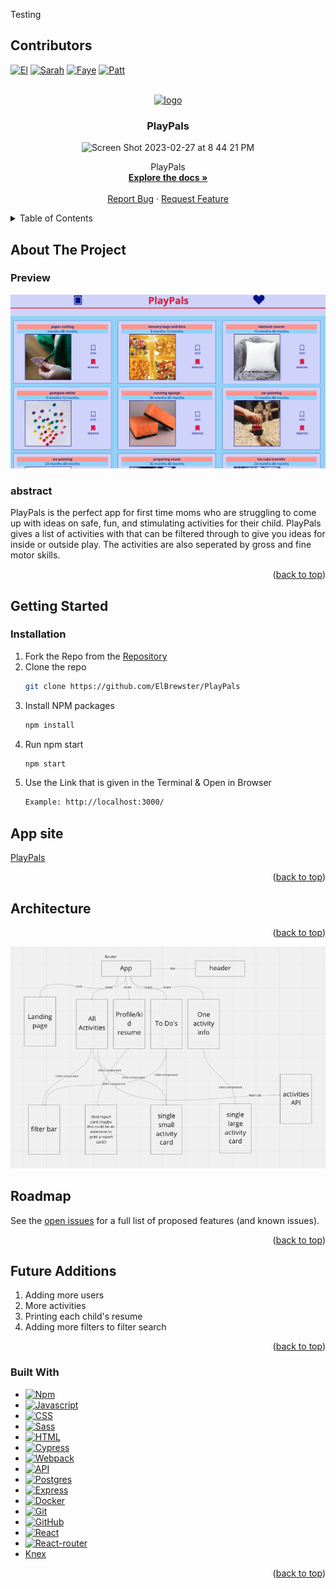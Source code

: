 <a name="readme-top">Testing </a>

## Contributors

[![El][el-badge]][el-url]
[![Sarah][sarah-badge]][sarah-url]
[![Faye][faye-badge]][faye-url]
[![Patt][patt-badge]][patt-url]

<br />
<div align="center">
  <a href="https://play-pals-6o0yfn85r-elbrewster.vercel.app/">
		<img alt="logo" src="./ui/public/favicon.ico"/>
  </a>

<h3 align="center">PlayPals</h3>
<img width="416" alt="Screen Shot 2023-02-27 at 8 44 21 PM" src="https://user-images.githubusercontent.com/113723085/221756939-eb2dde5f-a79d-4fc1-b395-f9b4ad66aebf.png">

  <p align="center">
   PlayPals
    <br />
    <a href="https://github.com/ElBrewster/PlayPals"><strong>Explore the docs »</strong></a>
    <br />
    <br />
    <a href="https://github.com/ElBrewster/PlayPals/issues">Report Bug</a>
    ·
    <a href="https://github.com/ElBrewster/PlayPals/issues">Request Feature</a>
  </p>
</div>

<details>
  <summary>Table of Contents</summary>
  <ol>
    <li>
      <a href="#about-the-project">About The Project</a>
      <ul>
        <li><a href="#built-with">Built With</a></li>
      </ul>
    </li>
    <li>
      <a href="#getting-started">Getting Started</a>
      <ul>
        <li><a href="#installation">Installation</a></li>
      </ul>
    </li>
    <li><a href="#architecture">Architecture</a></li>
    <li><a href="#roadmap">Roadmap</a></li>
  </ol>
</details>

## About The Project

### Preview

<img src="./ui/public/preview.png" alt="preview"/>

### abstract 
PlayPals is the perfect app for first time moms who are struggling to come up with ideas on safe, fun, and stimulating activities for their child. PlayPals gives a list of activities with that can be filtered through to give you ideas for inside or outside play. The activities are also seperated by gross and fine motor skills.

<p align="right">(<a href="#readme-top">back to top</a>)</p>

## Getting Started

### Installation
1. Fork the Repo from the [Repository](https://github.com/ElBrewster/PlayPals)
2. Clone the repo
   ```sh
   git clone https://github.com/ElBrewster/PlayPals
   ```
3. Install NPM packages
   ```sh
   npm install
   ```
4. Run npm start
   ```sh
   npm start
   ```
5. Use the Link that is given in the Terminal & Open in Browser
   ```sh
   Example: http://localhost:3000/
   ```

## App site
[PlayPals](https://play-pals-6o0yfn85r-elbrewster.vercel.app/)

<p align="right">(<a href="#readme-top">back to top</a>)</p>

<!-- ARCHITECTURE -->

## Architecture

<p align="right">(<a href="#readme-top">back to top</a>)</p>
<!-- ROADMAP -->

<img src="./ui/public/roadmap.png" />

## Roadmap

See the [open issues](https://github.com/ElBrewster/PlayPals/issues) for a full list of proposed features (and known issues).

<p align="right">(<a href="#readme-top">back to top</a>)</p>

## Future Additions

1. Adding more users
1. More activities
1. Printing each child's resume
1. Adding more filters to filter search

<p align="right">(<a href="#readme-top">back to top</a>)</p>

### Built With

- [![Npm][npm]][npm-url]
- [![Javascript][javascript.js]][javascript-url]
- [![CSS][css]][css-url]
- [![Sass][sass]][sass-url]
- [![HTML][html]][html-url]
- [![Cypress][cypress]][cypress-url]
- [![Webpack][webpack]][webpack-url]
- [![API][api]][api-url]
- [![Postgres][postgres]][postgres-url]
- [![Express][express]][express-url]
- [![Docker][docker]][docker-url]
- [![Git][git]][git-url]
- [![GitHub][github]][github-url]
- [![React][react]][react-url]
- [![React-router][react-router]][react-router-url]
- [Knex][knex-url]
<p align="right">(<a href="#readme-top">back to top</a>)</p>

[el-badge]: https://img.shields.io/badge/-El%20Brewster-orange
[el-url]: https://github.com/ElBrewster
[patt-badge]: https://img.shields.io/badge/-Patt%20Sookmark-brightgreen
[patt-url]: https://github.com/pattpjy
[sarah-badge]: https://img.shields.io/badge/-Sarah%20Hampton-blue
[sarah-url]: https://github.com/SHampton22
[faye-badge]: https://img.shields.io/badge/-Faye%20Rosenshein-lightgrey
[faye-url]: https://github.com/FayeRosenshein
[webpack]: https://img.shields.io/badge/Webpack-563D7C?style=for-the-badge&logo=webpack&logoColor=white
[webpack-url]: https://webpack.js.org/
[css]: https://img.shields.io/badge/CSS-000000?style=for-the-badge&logo=css&logoColor=white
[css-url]: https://www.w3.org/Style/CSS/Overview.en.html
[html]: https://img.shields.io/badge/HTML-4A4A55?style=for-the-badge&logo=HTML&logoColor=FF3E00
[html-url]: https://www.w3schools.com/howto/howto_make_a_website.asp
[javascript.js]: https://img.shields.io/badge/JavaScript-0769AD?style=for-the-badge&logo=javascript&logoColor=white
[javascript-url]: https://www.javascript.com/
[api]: https://img.shields.io/badge/API-15EA75?style=for-the-badge&logo=HTML&logoColor=FF3E00
[api-url]: https://www.w3schools.com/js/js_api_intro.asp
[github]: https://img.shields.io/badge/GitHub-22043C?style=for-the-badge&logo=github&logoColor=FF3E00
[github-url]: https://github.com/
[git]: https://img.shields.io/badge/Git-2E0305?style=for-the-badge&logo=git&logoColor=FF3E00
[git-url]: https://git-scm.com/
[react]: https://shields.io/badge/react-black?logo=react&style=for-the-badge
[react-url]: https://reactjs.org/
[cypress]: https://shields.io/badge/cypress-4A4A55?logo=cypress&style=for-the-badge
[cypress-url]: https://www.cypress.io/
[knex-url]:https://knexjs.org/
[postgres]:https://img.shields.io/badge/postgres-%23316192.svg?style=for-the-badge&logo=postgresql&logoColor=white
[postgres-url]:https://www.postgresql.org/
[express-url]:https://expressjs.com/
[express]:https://img.shields.io/badge/express.js-%23404d59.svg?style=for-the-badge&logo=express&logoColor=%2361DAFB
[docker-url]:https://www.docker.com/
[docker]:https://img.shields.io/badge/docker-%230db7ed.svg?style=for-the-badge&logo=docker&logoColor=white
[react-router-url]:https://reactrouter.com/en/main
[react-router]:https://img.shields.io/badge/React_Router-CA4245?style=for-the-badge&logo=react-router&logoColor=white
[sass]:https://img.shields.io/badge/SASS-hotpink.svg?style=for-the-badge&logo=SASS&logoColor=white
[sass-url]: https://sass-lang.com/
[npm]:https://img.shields.io/badge/NPM-%23CB3837.svg?style=for-the-badge&logo=npm&logoColor=white
[npm-url]:https://www.npmjs.com/
